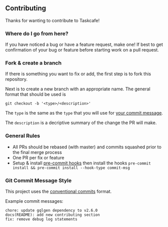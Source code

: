 ## Contributing

Thanks for wanting to contribute to Taskcafe!

### Where do I go from here?

If you have noticed a bug or have a feature request, make one! If best to get confirmation
of your bug or feature before starting work on a pull request.

### Fork & create a branch

If there is something you want to fix or add, the first step is to fork this repository.

Next is to create a new branch with an appropriate name. The general format that should be used is

```
git checkout -b '<type>/<description>'
```

The `type` is the same as the `type` that you will use for [your commit message](https://www.conventionalcommits.org/en/v1.0.0/#summary).

The `description` is a decriptive summary of the change the PR will make.

### General Rules

- All PRs should be rebased (with master) and commits squashed prior to the final merge process
- One PR per fix or feature
- Setup & install [pre-commit hooks](https://pre-commit.com/#install) then install the hooks `pre-commit install && pre-commit install --hook-type commit-msg`

### Git Commit Message Style

This project uses the [conventional commits](https://www.conventionalcommits.org/en/v1.0.0/#summary) format.

Example commit messages:

```
chore: update gqlgen dependency to v2.6.0
docs(README): add new contributing section
fix: remove debug log statements
```

